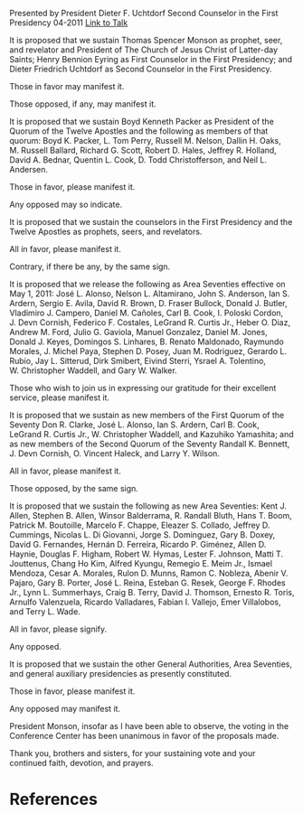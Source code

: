 Presented by President Dieter F. Uchtdorf
Second Counselor in the First Presidency
04-2011
[Link to Talk](https://www.churchofjesuschrist.org/study/general-conference/2011/04/the-sustaining-of-church-officers?lang=eng)

It is proposed that we sustain Thomas Spencer Monson as prophet, seer, and revelator and President of The Church of Jesus Christ of Latter-day Saints; Henry Bennion Eyring as First Counselor in the First Presidency; and Dieter Friedrich Uchtdorf as Second Counselor in the First Presidency.

Those in favor may manifest it.

Those opposed, if any, may manifest it.

It is proposed that we sustain Boyd Kenneth Packer as President of the Quorum of the Twelve Apostles and the following as members of that quorum: Boyd K. Packer, L. Tom Perry, Russell M. Nelson, Dallin H. Oaks, M. Russell Ballard, Richard G. Scott, Robert D. Hales, Jeffrey R. Holland, David A. Bednar, Quentin L. Cook, D. Todd Christofferson, and Neil L. Andersen.

Those in favor, please manifest it.

Any opposed may so indicate.

It is proposed that we sustain the counselors in the First Presidency and the Twelve Apostles as prophets, seers, and revelators.

All in favor, please manifest it.

Contrary, if there be any, by the same sign.

It is proposed that we release the following as Area Seventies effective on May 1, 2011: José L. Alonso, Nelson L. Altamirano, John S. Anderson, Ian S. Ardern, Sergio E. Avila, David R. Brown, D. Fraser Bullock, Donald J. Butler, Vladimiro J. Campero, Daniel M. Cañoles, Carl B. Cook, I. Poloski Cordon, J. Devn Cornish, Federico F. Costales, LeGrand R. Curtis Jr., Heber O. Diaz, Andrew M. Ford, Julio G. Gaviola, Manuel Gonzalez, Daniel M. Jones, Donald J. Keyes, Domingos S. Linhares, B. Renato Maldonado, Raymundo Morales, J. Michel Paya, Stephen D. Posey, Juan M. Rodriguez, Gerardo L. Rubio, Jay L. Sitterud, Dirk Smibert, Eivind Sterri, Ysrael A. Tolentino, W. Christopher Waddell, and Gary W. Walker.

Those who wish to join us in expressing our gratitude for their excellent service, please manifest it.

It is proposed that we sustain as new members of the First Quorum of the Seventy Don R. Clarke, José L. Alonso, Ian S. Ardern, Carl B. Cook, LeGrand R. Curtis Jr., W. Christopher Waddell, and Kazuhiko Yamashita; and as new members of the Second Quorum of the Seventy Randall K. Bennett, J. Devn Cornish, O. Vincent Haleck, and Larry Y. Wilson.

All in favor, please manifest it.

Those opposed, by the same sign.



It is proposed that we sustain the following as new Area Seventies: Kent J. Allen, Stephen B. Allen, Winsor Balderrama, R. Randall Bluth, Hans T. Boom, Patrick M. Boutoille, Marcelo F. Chappe, Eleazer S. Collado, Jeffrey D. Cummings, Nicolas L. Di Giovanni, Jorge S. Dominguez, Gary B. Doxey, David G. Fernandes, Hernán D. Ferreira, Ricardo P. Giménez, Allen D. Haynie, Douglas F. Higham, Robert W. Hymas, Lester F. Johnson, Matti T. Jouttenus, Chang Ho Kim, Alfred Kyungu, Remegio E. Meim Jr., Ismael Mendoza, Cesar A. Morales, Rulon D. Munns, Ramon C. Nobleza, Abenir V. Pajaro, Gary B. Porter, José L. Reina, Esteban G. Resek, George F. Rhodes Jr., Lynn L. Summerhays, Craig B. Terry, David J. Thomson, Ernesto R. Toris, Arnulfo Valenzuela, Ricardo Valladares, Fabian I. Vallejo, Emer Villalobos, and Terry L. Wade.

All in favor, please signify.

Any opposed.

It is proposed that we sustain the other General Authorities, Area Seventies, and general auxiliary presidencies as presently constituted.

Those in favor, please manifest it.

Any opposed may manifest it.

President Monson, insofar as I have been able to observe, the voting in the Conference Center has been unanimous in favor of the proposals made.

Thank you, brothers and sisters, for your sustaining vote and your continued faith, devotion, and prayers.

# References

